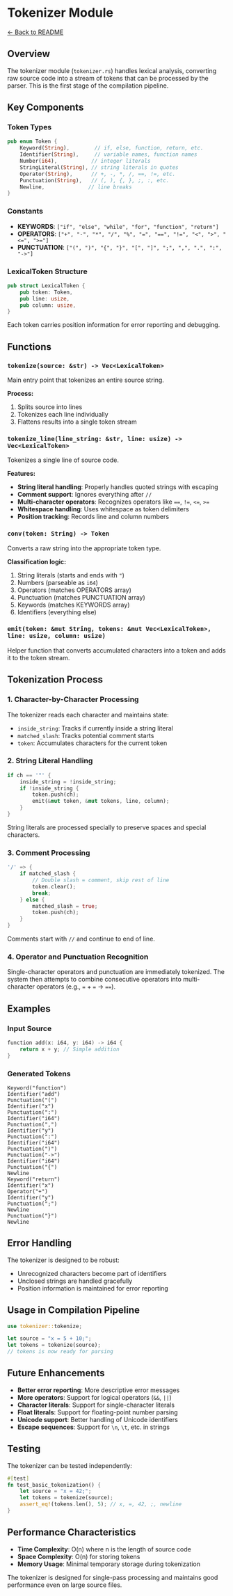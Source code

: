 # Tokenizer Module

[← Back to README](../README.md)

## Overview

The tokenizer module (`tokenizer.rs`) handles lexical analysis, converting raw source code into a stream of tokens that can be processed by the parser. This is the first stage of the compilation pipeline.

## Key Components

### Token Types

```rust
pub enum Token {
    Keyword(String),        // if, else, function, return, etc.
    Identifier(String),     // variable names, function names
    Number(i64),           // integer literals
    StringLiteral(String), // string literals in quotes
    Operator(String),      // +, -, *, /, ==, !=, etc.
    Punctuation(String),   // (, ), {, }, ;, :, etc.
    Newline,              // line breaks
}
```

### Constants

- **KEYWORDS**: `["if", "else", "while", "for", "function", "return"]`
- **OPERATORS**: `["+", "-", "*", "/", "%", "=", "==", "!=", "<", ">", "<=", ">="]`
- **PUNCTUATION**: `["(", ")", "{", "}", "[", "]", ";", ",", ".", ":", "->"]`

### LexicalToken Structure

```rust
pub struct LexicalToken {
    pub token: Token,
    pub line: usize,
    pub column: usize,
}
```

Each token carries position information for error reporting and debugging.

## Functions

### `tokenize(source: &str) -> Vec<LexicalToken>`

Main entry point that tokenizes an entire source string.

**Process:**
1. Splits source into lines
2. Tokenizes each line individually
3. Flattens results into a single token stream

### `tokenize_line(line_string: &str, line: usize) -> Vec<LexicalToken>`

Tokenizes a single line of source code.

**Features:**
- **String literal handling**: Properly handles quoted strings with escaping
- **Comment support**: Ignores everything after `//` 
- **Multi-character operators**: Recognizes operators like `==`, `!=`, `<=`, `>=`
- **Whitespace handling**: Uses whitespace as token delimiters
- **Position tracking**: Records line and column numbers

### `conv(token: String) -> Token`

Converts a raw string into the appropriate token type.

**Classification logic:**
1. String literals (starts and ends with `"`)
2. Numbers (parseable as `i64`)
3. Operators (matches OPERATORS array)
4. Punctuation (matches PUNCTUATION array)
5. Keywords (matches KEYWORDS array)
6. Identifiers (everything else)

### `emit(token: &mut String, tokens: &mut Vec<LexicalToken>, line: usize, column: usize)`

Helper function that converts accumulated characters into a token and adds it to the token stream.

## Tokenization Process

### 1. Character-by-Character Processing

The tokenizer reads each character and maintains state:
- `inside_string`: Tracks if currently inside a string literal
- `matched_slash`: Tracks potential comment starts
- `token`: Accumulates characters for the current token

### 2. String Literal Handling

```rust
if ch == '"' {
    inside_string = !inside_string;
    if !inside_string {
        token.push(ch);
        emit(&mut token, &mut tokens, line, column);
    }
}
```

String literals are processed specially to preserve spaces and special characters.

### 3. Comment Processing

```rust
'/' => {
    if matched_slash {
        // Double slash = comment, skip rest of line
        token.clear();
        break;
    } else {
        matched_slash = true;
        token.push(ch);
    }
}
```

Comments start with `//` and continue to end of line.

### 4. Operator and Punctuation Recognition

Single-character operators and punctuation are immediately tokenized. The system then attempts to combine consecutive operators into multi-character operators (e.g., `=` + `=` → `==`).

## Examples

### Input Source
```mm
function add(x: i64, y: i64) -> i64 {
    return x + y; // Simple addition
}
```

### Generated Tokens
```
Keyword("function")
Identifier("add")
Punctuation("(")
Identifier("x")
Punctuation(":")
Identifier("i64")
Punctuation(",")
Identifier("y")
Punctuation(":")
Identifier("i64")
Punctuation(")")
Punctuation("->")
Identifier("i64")
Punctuation("{")
Newline
Keyword("return")
Identifier("x")
Operator("+")
Identifier("y")
Punctuation(";")
Newline
Punctuation("}")
Newline
```

## Error Handling

The tokenizer is designed to be robust:
- Unrecognized characters become part of identifiers
- Unclosed strings are handled gracefully
- Position information is maintained for error reporting

## Usage in Compilation Pipeline

```rust
use tokenizer::tokenize;

let source = "x = 5 + 10;";
let tokens = tokenize(source);
// tokens is now ready for parsing
```

## Future Enhancements

- **Better error reporting**: More descriptive error messages
- **More operators**: Support for logical operators (`&&`, `||`)
- **Character literals**: Support for single-character literals
- **Float literals**: Support for floating-point number parsing
- **Unicode support**: Better handling of Unicode identifiers
- **Escape sequences**: Support for `\n`, `\t`, etc. in strings

## Testing

The tokenizer can be tested independently:

```rust
#[test]
fn test_basic_tokenization() {
    let source = "x = 42;";
    let tokens = tokenize(source);
    assert_eq!(tokens.len(), 5); // x, =, 42, ;, newline
}
```

## Performance Characteristics

- **Time Complexity**: O(n) where n is the length of source code
- **Space Complexity**: O(n) for storing tokens
- **Memory Usage**: Minimal temporary storage during tokenization

The tokenizer is designed for single-pass processing and maintains good performance even on large source files.
